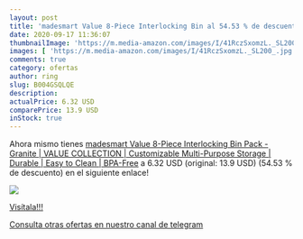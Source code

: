 ```yaml
---
layout: post
title: 'madesmart Value 8-Piece Interlocking Bin al 54.53 % de descuento'
date: 2020-09-17 11:36:07
thumbnailImage: 'https://m.media-amazon.com/images/I/41RczSxomzL._SL200_.jpg'
images: [ 'https://m.media-amazon.com/images/I/41RczSxomzL._SL200_.jpg' ]
comments: true
category: ofertas
author: ring
slug: B004GSQLQE
description:
actualPrice: 6.32 USD
comparePrice: 13.9 USD
inStock: true
---
```


Ahora mismo tienes [madesmart Value 8-Piece Interlocking Bin Pack - Granite | VALUE COLLECTION | Customizable Multi-Purpose Storage | Durable | Easy to Clean | BPA-Free](https://www.amazon.com/dp/B004GSQLQE/?tag=redken08-20) a 6.32 USD (original: 13.9 USD) (54.53 %  de descuento) en el siguiente enlace!

[![](https://m.media-amazon.com/images/I/41RczSxomzL._SL200_.jpg)](https://www.amazon.com/dp/B004GSQLQE/?tag=redken08-20)

[Visítala!!!](https://www.amazon.com/dp/B004GSQLQE/?tag=redken08-20)

[Consulta otras ofertas en nuestro canal de telegram](https://t.me/s/ofertas25)
